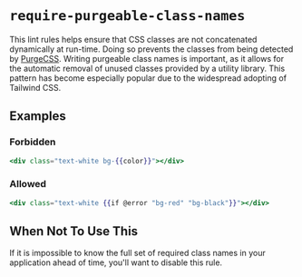 # `require-purgeable-class-names`

This lint rules helps ensure that CSS classes are not concatenated dynamically at run-time. Doing so prevents the classes from being detected by [PurgeCSS](https://purgecss.com). Writing purgeable class names is important, as it allows for the automatic removal of unused classes provided by a utility library. This pattern has become especially popular due to the widespread adopting of Tailwind CSS.

## Examples

### Forbidden

```hbs
<div class="text-white bg-{{color}}"></div>
```

### Allowed

```hbs
<div class="text-white {{if @error "bg-red" "bg-black"}}"></div>
```

## When Not To Use This

If it is impossible to know the full set of required class names in your application ahead of time, you'll want to disable this rule.
